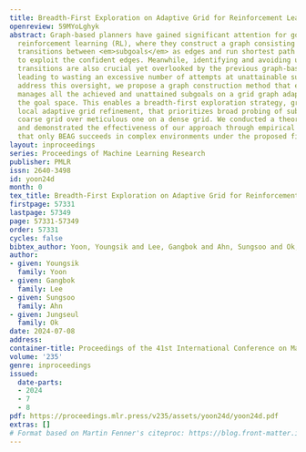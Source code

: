 ```yaml
---
title: Breadth-First Exploration on Adaptive Grid for Reinforcement Learning
openreview: 59MYoLghyk
abstract: Graph-based planners have gained significant attention for goal-conditioned
  reinforcement learning (RL), where they construct a graph consisting of confident
  transitions between <em>subgoals</em> as edges and run shortest path algorithms
  to exploit the confident edges. Meanwhile, identifying and avoiding unattainable
  transitions are also crucial yet overlooked by the previous graph-based planners,
  leading to wasting an excessive number of attempts at unattainable subgoals. To
  address this oversight, we propose a graph construction method that efficiently
  manages all the achieved and unattained subgoals on a grid graph adaptively discretizing
  the goal space. This enables a breadth-first exploration strategy, grounded in the
  local adaptive grid refinement, that prioritizes broad probing of subgoals on a
  coarse grid over meticulous one on a dense grid. We conducted a theoretical analysis
  and demonstrated the effectiveness of our approach through empirical evidence, showing
  that only BEAG succeeds in complex environments under the proposed fixed-goal setting.
layout: inproceedings
series: Proceedings of Machine Learning Research
publisher: PMLR
issn: 2640-3498
id: yoon24d
month: 0
tex_title: Breadth-First Exploration on Adaptive Grid for Reinforcement Learning
firstpage: 57331
lastpage: 57349
page: 57331-57349
order: 57331
cycles: false
bibtex_author: Yoon, Youngsik and Lee, Gangbok and Ahn, Sungsoo and Ok, Jungseul
author:
- given: Youngsik
  family: Yoon
- given: Gangbok
  family: Lee
- given: Sungsoo
  family: Ahn
- given: Jungseul
  family: Ok
date: 2024-07-08
address:
container-title: Proceedings of the 41st International Conference on Machine Learning
volume: '235'
genre: inproceedings
issued:
  date-parts:
  - 2024
  - 7
  - 8
pdf: https://proceedings.mlr.press/v235/assets/yoon24d/yoon24d.pdf
extras: []
# Format based on Martin Fenner's citeproc: https://blog.front-matter.io/posts/citeproc-yaml-for-bibliographies/
---
```


